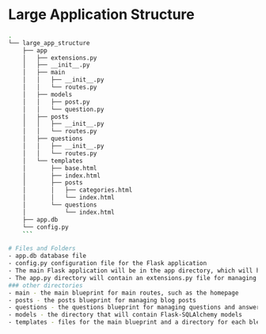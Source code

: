 # Large Application Structure
```bash
.
└── large_app_structure
    ├── app
    │   ├── extensions.py
    │   ├── __init__.py
    │   ├── main
    │   │   ├── __init__.py
    │   │   └── routes.py
    │   ├── models
    │   │   ├── post.py
    │   │   └── question.py
    │   ├── posts
    │   │   ├── __init__.py
    │   │   └── routes.py
    │   ├── questions
    │   │   ├── __init__.py
    │   │   └── routes.py
    │   └── templates
    │       ├── base.html
    │       ├── index.html
    │       ├── posts
    │       │   ├── categories.html
    │       │   └── index.html
    │       └── questions
    │           └── index.html
    ├── app.db
    └── config.py
    ```

# Files and Folders
- app.db database file
- config.py configuration file for the Flask application
- The main Flask application will be in the app directory, which will have an __init__.py file to make it a package so that imports can work properly.And it will contain a function for creating the Flask application instance
- The app.py directory will contain an extensions.py file for managing the Flask extensions.
### other directories
- main - the main blueprint for main routes, such as the homepage
- posts - the posts blueprint for managing blog posts
- questions - the questions blueprint for managing questions and answers
- models - the directory that will contain Flask-SQLAlchemy models
- templates - files for the main blueprint and a directory for each bleuprint


